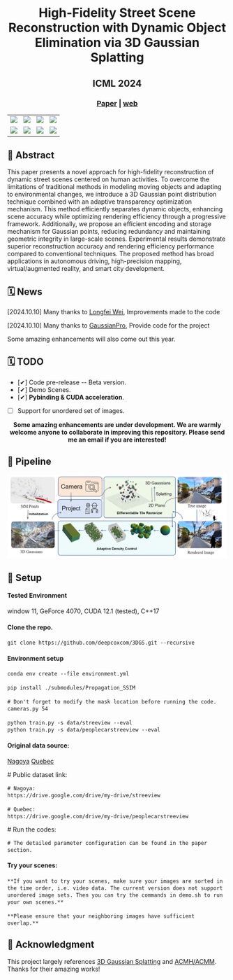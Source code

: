 <div align="center">

  <h1 align="center">High-Fidelity Street Scene Reconstruction with Dynamic Object Elimination via 3D Gaussian Splatting</h1>
  <h2 align="center">ICML 2024</h2>

### [Paper]() | [web](https://deepcox.com/3dgs)

<table>
  <tr>
    <td align="center">
      <img src="figs/nagoya_before_1.gif" width="200">
    </td>
    <td align="center">
      <img src="figs/nagoya_before_2.gif" width="200">
    </td>
    <td align="center">
      <img src="figs/quebec_before_1.gif" width="200">
    </td>
    <td align="center">
      <img src="figs/quebec_before_2.gif" width="200">
    </td>
  </tr>
  <tr>
    <td align="center">
      <img src="figs/nagoya_after_1.gif" width="200">
    </td>
    <td align="center">
      <img src="figs/nagoya_after_2.gif" width="200">
    </td>
    <td align="center">
      <img src="figs/quebec_after_1.gif" width="200">
    </td>
    <td align="center">
      <img src="figs/quebec_after_2.gif" width="200">
    </td>
  </tr>
</table>

<div align="left">

## 📖 Abstract
<p align="justify">


This paper presents a novel approach for high-fidelity reconstruction of dynamic street scenes centered on human activities. To overcome the limitations of traditional methods in modeling moving objects and adapting to environmental changes, we introduce a 3D Gaussian point distribution technique combined with an adaptive transparency optimization mechanism. This method efficiently separates dynamic objects, enhancing scene accuracy while optimizing rendering efficiency through a progressive framework. Additionally, we propose an efficient encoding and storage mechanism for Gaussian points, reducing redundancy and maintaining geometric integrity in large-scale scenes. Experimental results demonstrate superior reconstruction accuracy and rendering efficiency performance compared to conventional techniques. The proposed method has broad applications in autonomous driving, high-precision mapping, virtual/augmented reality, and smart city development.
</p>
</div>

<div align="left">

## 🗓️ News

<p>[2024.10.10] Many thanks to <a href="https://github.com/wei872">Longfei Wei</a>, Improvements made to the code</p>

<p>[2024.10.10] Many thanks to <a href="https://github.com/kcheng1021/GaussianPro">GaussianPro</a>, Provide code for the project</p>

<p>Some amazing enhancements will also come out this year.</p>

</div>





<div align="left">

## 🗓️ TODO

- [✔] Code pre-release -- Beta version. 
- [✔] Demo Scenes.
- [✔] <strong>Pybinding & CUDA acceleration</strong>.
- [ ] Support for unordered set of images.

</div>

<strong>Some amazing enhancements are under development. We are warmly welcome anyone to collaborate in improving this repository. Please send me an email if you are interested!</strong>




<div align="left">

## 🚀 Pipeline

<img width="800" alt="image" src="figs/system.png">
</div>



<div align="left">

## 🚀 Setup

#### Tested Environment
window 11, GeForce 4070, CUDA 12.1 (tested), C++17

#### Clone the repo.
```
git clone https://github.com/deepcoxcom/3DGS.git --recursive
```

#### Environment setup 
```
conda env create --file environment.yml

pip install ./submodules/Propagation_SSIM

# Don't forget to modify the mask location before running the code. cameras.py 54

python train.py -s data/streeview --eval
python train.py -s data/peoplecarstreeview --eval

```
</div>

<div align="left">

#### Original data source:

<p><a href="https://youtu.be/qv7L0rXFrXk?t=806">Nagoya</a>         <a href="https://www.bilibili.com/video/BV1ij28YqEe8/?spm_id_from=333.337.search-card.all.click&vd_source=c934243e4a837c01c8cd738bde266489&t=73">Quebec</a></p>

</div>

<div align="left">
# Public dataset link:

```
# Nagoya:
https://drive.google.com/drive/my-drive/streeview

# Quebec:
https://drive.google.com/drive/my-drive/peoplecarstreeview

```

</div>

<div align="left">
# Run the codes: 

```
# The detailed parameter configuration can be found in the paper section.

```
</div>

<div align="left">

#### Try your scenes:

```
**If you want to try your scenes, make sure your images are sorted in the time order, i.e. video data. The current version does not support unordered image sets. Then you can try the commands in demo.sh to run your own scenes.**

**Please ensure that your neighboring images have sufficient overlap.**

```
</div>

<div align="left">

## 🎫 Acknowledgment

This project largely references [3D Gaussian Splatting](https://github.com/graphdeco-inria/gaussian-splatting) and [ACMH/ACMM](https://github.com/GhiXu/ACMH). Thanks for their amazing works!

</div>

